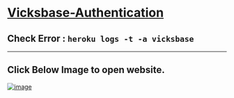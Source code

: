 # [Vicksbase-Authentication](https://vicksbase.herokuapp.com/vicksmail)

## Check Error : `heroku logs -t -a vicksbase`

---------------------------------------------

## Click Below Image to open website.

[![image](https://user-images.githubusercontent.com/50515418/132024604-24f8c102-3037-4be3-94d9-4ebd133f6e1b.png)](https://vicksbase.herokuapp.com/)
